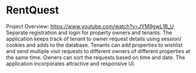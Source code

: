 # RentQuest
Project Overview:
https://www.youtube.com/watch?v=JYM9gwL1B_U \
Separate registration and login for property owners and tenants. The application keeps track of tenant to owner request 
details using session/ cookies and adds to the database. Tenants can add properties to wishlist and send multiple visit
requests to different owners of different properties at the same time. Owners can sort the requests based on time and 
date. The application incorporates attractive and responsive UI.
